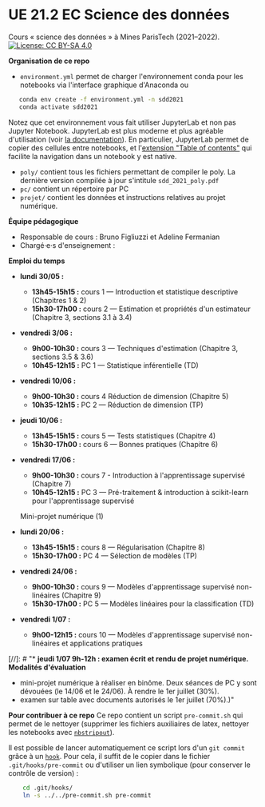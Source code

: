 # UE 21.2 EC Science des données
Cours « science des données » à Mines ParisTech (2021–2022). [![License: CC BY-SA 4.0](https://img.shields.io/badge/License-CC%20BY--SA%204.0-lightgrey.svg)](http://creativecommons.org/licenses/by-sa/4.0/)

__Organisation de ce repo__
* `environment.yml` permet de charger l'environnement conda pour les notebooks via l'interface graphique d'Anaconda ou 
```bash
   conda env create -f environment.yml -n sdd2021
   conda activate sdd2021
```
Notez que cet environnement vous fait utiliser JupyterLab et non pas Jupyter Notebook. JupyterLab est plus moderne et plus agréable d'utilisation (voir [la documentation](https://jupyterlab.readthedocs.io/en/stable/)). En particulier, JupyterLab permet de copier des cellules entre notebooks, et l'[extension "Table of contents"](https://github.com/jupyterlab/jupyterlab-toc/blob/master/toc.gif) qui facilite la navigation dans un notebook y est native.
* `poly/` contient tous les fichiers permettant de compiler le poly. La dernière version compilée à jour s'intitule `sdd_2021_poly.pdf`
* `pc/` contient un répertoire par PC
* `projet/` contient les données et instructions relatives au projet numérique.

__Équipe pédagogique__
* Responsable de cours : Bruno Figliuzzi et Adeline Fermanian
* Chargé·e·s d'enseignement : 

__Emploi du temps__
* __lundi 30/05 :__ 
  * __13h45-15h15 :__ cours 1 — Introduction et statistique descriptive (Chapitres 1 & 2)
  * __15h30-17h00 :__ cours 2 — Estimation et propriétés d'un estimateur (Chapitre 3, sections 3.1 à 3.4)

* __vendredi 3/06 :__
  * __9h00-10h30 :__ cours 3 — Techniques d'estimation (Chapitre 3, sections 3.5 & 3.6)
  * __10h45-12h15 :__ PC 1 — Statistique inférentielle (TD)

* __vendredi 10/06 :__
  * __9h00-10h30 :__ cours 4 Réduction de dimension (Chapitre 5)
  * __10h35-12h15 :__ PC 2 — Réduction de dimension (TP)

* __jeudi 10/06 :__
  * __13h45-15h15 :__ cours 5 — Tests statistiques (Chapitre 4)
  * __15h30-17h00 :__ cours 6 — Bonnes pratiques (Chapitre 6)

* __vendredi 17/06 :__ 
  * __9h00-10h30 :__ cours 7 - Introduction à l'apprentissage supervisé (Chapitre 7)
  * __10h45-12h15 :__ PC 3 — Pré-traitement & introduction à scikit-learn pour l'apprentissage supervisé

  Mini-projet numérique (1)

* __lundi 20/06 :__
  * __13h45-15h15 :__ cours 8 — Régularisation (Chapitre 8)
  * __15h30-17h00 :__ PC 4 — Sélection de modèles (TP)

* __vendredi 24/06 :__ 
  * __9h00-10h30 :__ cours 9 — Modèles d'apprentissage supervisé non-linéaires (Chapitre 9)
  * __15h30-17h00 :__ PC 5 — Modèles linéaires pour la classification (TD)

* __vendredi 1/07 :__
  * __9h00-12h15 :__  cours 10 — Modèles d'apprentissage supervisé non-linéaires et applications pratiques

[//]: # "* __jeudi 1/07 9h-12h : examen écrit et rendu de projet numérique.__
__Modalités d'évaluation__
* mini-projet numérique à réaliser en binôme. Deux séances de PC y sont dévouées (le 14/06 et le 24/06). À rendre le 1er juillet (30%).
* examen sur table avec documents autorisés le 1er juillet (70%).)"

__Pour contribuer à ce repo__
Ce repo contient un script `pre-commit.sh` qui permet de le nettoyer (supprimer les fichiers auxiliaires de latex, nettoyer les notebooks avec [`nbstripout`](https://pypi.org/project/nbstripout/)).

Il est possible de lancer automatiquement ce script lors d'un `git commit` grâce à un [`hook`](https://githooks.com/). Pour cela, il suffit de le copier dans le fichier `.git/hooks/pre-commit` ou d'utiliser un lien symbolique (pour conserver le contrôle de version) :
```bash
    cd .git/hooks/
    ln -s ../../pre-commit.sh pre-commit
```
